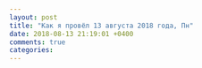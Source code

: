 ```yaml
---
layout: post
title: "Как я провёл 13 августа 2018 года, Пн"
date: 2018-08-13 21:19:01 +0400
comments: true
categories: 
---
```

